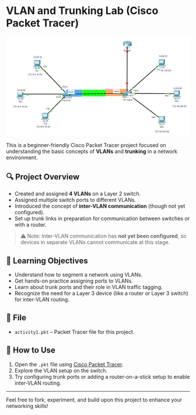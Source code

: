 # VLAN and Trunking Lab (Cisco Packet Tracer)

![Network Topology](network_topology.png)


This is a beginner-friendly Cisco Packet Tracer project focused on understanding the basic concepts of **VLANs** and **trunking** in a network environment.

## 🔍 Project Overview

- Created and assigned **4 VLANs** on a Layer 2 switch.
- Assigned multiple switch ports to different VLANs.
- Introduced the concept of **inter-VLAN communication** (though not yet configured).
- Set up trunk links in preparation for communication between switches or with a router.

> ⚠️ Note: Inter-VLAN communication has **not yet been configured**, so devices in separate VLANs cannot communicate at this stage.

## 🧠 Learning Objectives

- Understand how to segment a network using VLANs.
- Get hands-on practice assigning ports to VLANs.
- Learn about trunk ports and their role in VLAN traffic tagging.
- Recognize the need for a Layer 3 device (like a router or Layer 3 switch) for inter-VLAN routing.

## 📁 File

- `activity1.pkt` – Packet Tracer file for this project.

## 🚀 How to Use

1. Open the `.pkt` file using [Cisco Packet Tracer](https://www.netacad.com/portal/resources/packet-tracer).
2. Explore the VLAN setup on the switch.
3. Try configuring trunk ports or adding a router-on-a-stick setup to enable inter-VLAN routing.

---

Feel free to fork, experiment, and build upon this project to enhance your networking skills!
